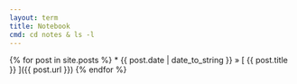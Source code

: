 ```yaml
---
layout: term
title: Notebook
cmd: cd notes & ls -l
---
```


{% for post in site.posts %} * {{ post.date | date_to_string }} &raquo; [ {{ post.title }} ]({{ post.url }})
{% endfor %}
